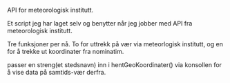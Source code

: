 API for meteorologisk institutt.

Et script jeg har laget selv og benytter når jeg jobber med API fra meteorologisk institutt.

Tre funksjoner per nå. To for uttrekk på vær via meteorlogisk institutt, og en for å trekke ut koordinater fra nominatim.


passer en streng(et stedsnavn) inn i hentGeoKoordinater() via konsollen for å vise data på samtids-vær derfra.
